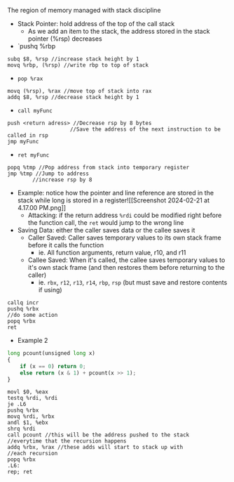 The region of memory managed with stack discipline
- Stack Pointer: hold address of the top of the call stack
	- As we add an item to the stack, the address stored in the stack pointer (%rsp) decreases 
- `pushq %rbp
```
subq $8, %rsp //increase stack height by 1
movq %rbp, (%rsp) //write rbp to top of stack
```
- `pop %rax`
```
movq (%rsp), %rax //move top of stack into rax
addq $8, %rsp //decrease stack height by 1
```
- `call myFunc`
```
push <return adress> //Decrease rsp by 8 bytes 
					//Save the address of the next instruction to be called in rsp
jmp myFunc
```
- `ret myFunc`
```
popq %tmp //Pop address from stack into temporary register
jmp %tmp //Jump to address
		//increase rsp by 8
```
- Example: notice how the pointer and line reference are stored in the stack while long is stored in a register![[Screenshot 2024-02-21 at 4.17.00 PM.png]]
	- Attacking: if the return address `%rdi` could be modified right before the function call, the `ret` would jump to the wrong line
- Saving Data: either the caller saves data or the callee saves it
	- Caller Saved: Caller saves temporary values to its own stack frame before it calls the function 
		- ie. All function arguments, return value, r10, and r11
	- Callee Saved: When it's called, the callee saves temporary values to it's own stack frame (and then restores them before returning to the caller)
		- ie. `rbx`, `r12`, `r13`, `r14`, `rbp`, `rsp` (but must save and restore contents if using)
```
callq incr
pushq %rbx
//do some action
popq %rbx
ret
```
- Example 2
```python
long pcount(unsigned long x) 
{ 
	if (x == 0) return 0; 
	else return (x & 1) + pcount(x >> 1); 
}
```
```
movl $0, %eax 
testq %rdi, %rdi 
je .L6 
pushq %rbx 
movq %rdi, %rbx 
andl $1, %ebx 
shrq %rdi 
call pcount //this will be the address pushed to the stack              //everytime that the recursion happens
addq %rbx, %rax //these adds will start to stack up with                     //each recursion
popq %rbx 
.L6: 
rep; ret
```